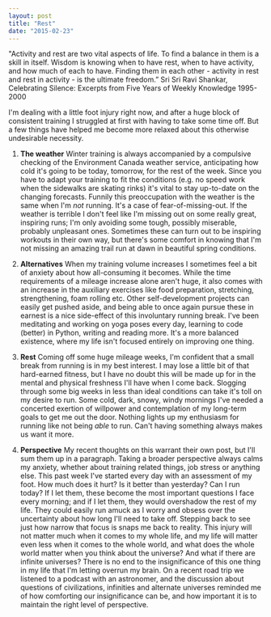 ```yaml
---
layout: post
title: "Rest"
date: "2015-02-23"
---
```


<div class="message">
  "Activity and rest are two vital aspects of life. To find a balance in them is a skill in itself. Wisdom is knowing when to have rest, when to have activity, and how much of each to have. Finding them in each other - activity in rest and rest in activity - is the ultimate freedom.” Sri Sri Ravi Shankar, Celebrating Silence: Excerpts from Five Years of Weekly Knowledge 1995-2000
</div>

I'm dealing with a little foot injury right now, and after a huge block of consistent training I struggled at first with having to take some time off. But a few things have helped me become more relaxed about this otherwise undesirable necessity.

1) **The weather** Winter training is always accompanied by a compulsive checking of the Environment Canada weather service, anticipating how cold it's going to be today, tomorrow, for the rest of the week. Since you have to adapt your training to fit the conditions (e.g. no speed work when the sidewalks are skating rinks) it's vital to stay up-to-date on the changing forecasts. Funnily this preoccupation with the weather is the same when I'm _not_ running. It's a case of fear-of-missing-out. If the weather is terrible I don't feel like I'm missing out on some really great, inspiring runs; I'm only avoiding some tough, possibly miserable, probably unpleasant ones. Sometimes these can turn out to be inspiring workouts in their own way, but there's some comfort in knowing that I'm not missing an amazing trail run at dawn in beautiful spring conditions. 

2) **Alternatives** When my training volume increases I sometimes feel a bit of anxiety about how all-consuming it becomes. While the time requirements of a mileage increase alone aren't huge, it also comes with an increase in the auxiliary exercises like food preparation, stretching, strengthening, foam rolling etc. Other self-development projects can easily get pushed aside, and being able to once again pursue these in earnest is a nice side-effect of this involuntary running break. I've been meditating and working on yoga poses every day, learning to code (better) in Python, writing and reading more. It's a more balanced existence, where my life isn't focused entirely on improving one thing. 

3) **Rest** Coming off some huge mileage weeks, I'm confident that a small break from running is in my best interest. I may lose a little bit of that hard-earned fitness, but I have no doubt this will be made up for in the mental and physical freshness I'll have when I come back. Slogging through some big weeks in less than ideal conditions can take it's toll on my desire to run. Some cold, dark, snowy, windy mornings I've needed a concerted exertion of willpower and contemplation of my long-term goals to get me out the door. Nothing lights up my enthusiasm for running like not being _able_ to run. Can't having something always makes us want it more. 

4) **Perspective** My recent thoughts on this warrant their own post, but I'll sum them up in a paragraph. Taking a broader perspective always calms my anxiety, whether about training related things, job stress or anything else. This past week I've started every day with an assessment of my foot. How much does it hurt? Is it better than yesterday? Can I run today? If I let them, these become the most important questions I face every morning; and if I let them, they would overshadow the rest of my life. They could easily run amuck as I worry and obsess over the uncertainty about how long I'll need to take off. Stepping back to see just how narrow that focus is snaps me back to reality. This injury will not matter much when it comes to my whole life, and my life will matter even less when it comes to the whole world, and what does the whole world matter when you think about the universe? And what if there are infinite universes? There is no end to the insignificance of this one thing in my life that I'm letting overrun my brain. On a recent road trip we listened to a podcast with an astronomer, and the discussion about questions of civilizations, infinities and alternate universes reminded me of how comforting our insignificance can be, and how important it is to maintain the right level of perspective.